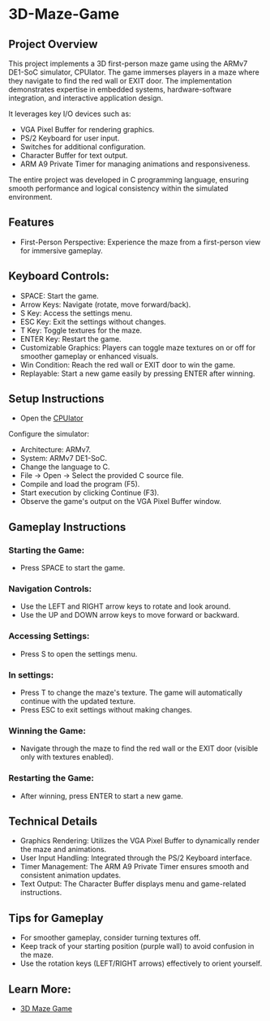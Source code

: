 # 3D-Maze-Game

## Project Overview
This project implements a 3D first-person maze game using the ARMv7 DE1-SoC simulator, CPUlator. The game immerses players in a maze where they navigate to find the red wall or EXIT door. The implementation demonstrates expertise in embedded systems, hardware-software integration, and interactive application design. 

It leverages key I/O devices such as:

- VGA Pixel Buffer for rendering graphics.
- PS/2 Keyboard for user input.
- Switches for additional configuration.
- Character Buffer for text output.
- ARM A9 Private Timer for managing animations and responsiveness.

The entire project was developed in C programming language, ensuring smooth performance and logical consistency within the simulated environment.

## Features
- First-Person Perspective: Experience the maze from a first-person view for immersive gameplay.

## Keyboard Controls:
- SPACE: Start the game.
- Arrow Keys: Navigate (rotate, move forward/back).
- S Key: Access the settings menu.
- ESC Key: Exit the settings without changes.
- T Key: Toggle textures for the maze.
- ENTER Key: Restart the game.
- Customizable Graphics: Players can toggle maze textures on or off for smoother gameplay or enhanced visuals.
- Win Condition: Reach the red wall or EXIT door to win the game.
- Replayable: Start a new game easily by pressing ENTER after winning.

## Setup Instructions
- Open the [CPUlator](https://cpulator.01xz.net/)

Configure the simulator:
- Architecture: ARMv7.
- System: ARMv7 DE1-SoC.
- Change the language to C.
- File -> Open -> Select the provided C source file.
- Compile and load the program (F5).
- Start execution by clicking Continue (F3).
- Observe the game's output on the VGA Pixel Buffer window.

## Gameplay Instructions
### Starting the Game:
- Press SPACE to start the game.

### Navigation Controls:
- Use the LEFT and RIGHT arrow keys to rotate and look around.
- Use the UP and DOWN arrow keys to move forward or backward.

### Accessing Settings:
- Press S to open the settings menu.

### In settings:
- Press T to change the maze's texture. The game will automatically continue with the updated texture.
- Press ESC to exit settings without making changes.

### Winning the Game:
- Navigate through the maze to find the red wall or the EXIT door (visible only with textures enabled).

### Restarting the Game:
- After winning, press ENTER to start a new game.

## Technical Details
- Graphics Rendering: Utilizes the VGA Pixel Buffer to dynamically render the maze and animations.
- User Input Handling: Integrated through the PS/2 Keyboard interface.
- Timer Management: The ARM A9 Private Timer ensures smooth and consistent animation updates.
- Text Output: The Character Buffer displays menu and game-related instructions.

## Tips for Gameplay
- For smoother gameplay, consider turning textures off.
- Keep track of your starting position (purple wall) to avoid confusion in the maze.
- Use the rotation keys (LEFT/RIGHT arrows) effectively to orient yourself.

## Learn More:
- [3D Maze Game](https://d-uzun.wixsite.com/deniz-uzun/post/3d-maze-game)
